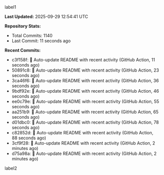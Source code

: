 
label1 
<!-- ACTIVITY_START -->
**Last Updated:** 2025-09-29 12:54:41 UTC

**Repository Stats:**
- Total Commits: 1140
- Last Commit: 11 seconds ago

**Recent Commits:**
- c3f158f: 🤖 Auto-update README with recent activity (GitHub Action, 11 seconds ago)
- 50891c8: 🤖 Auto-update README with recent activity (GitHub Action, 23 seconds ago)
- 3ca46f6: 🤖 Auto-update README with recent activity (GitHub Action, 36 seconds ago)
- 9bdf92e: 🤖 Auto-update README with recent activity (GitHub Action, 46 seconds ago)
- ee0c79e: 🤖 Auto-update README with recent activity (GitHub Action, 55 seconds ago)
- aa251b9: 🤖 Auto-update README with recent activity (GitHub Action, 65 seconds ago)
- d01dbc0: 🤖 Auto-update README with recent activity (GitHub Action, 78 seconds ago)
- c82852d: 🤖 Auto-update README with recent activity (GitHub Action, 88 seconds ago)
- 3cf9f28: 🤖 Auto-update README with recent activity (GitHub Action, 2 minutes ago)
- d75a98a: 🤖 Auto-update README with recent activity (GitHub Action, 2 minutes ago)
<!-- ACTIVITY_END -->

label2
